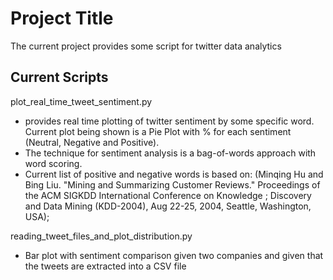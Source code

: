 # Project Title

The current project provides some script for twitter data analytics

## Current Scripts

plot_real_time_tweet_sentiment.py
- provides real time plotting of twitter sentiment by some specific word. Current plot being shown is a Pie Plot with % for each sentiment (Neutral, Negative and Positive).
- The technique for sentiment analysis is a bag-of-words approach with word scoring. 
- Current list of positive and negative words is based on: (Minqing Hu and Bing Liu. "Mining and Summarizing Customer Reviews." Proceedings of the ACM SIGKDD International Conference on Knowledge ; Discovery and Data Mining (KDD-2004), Aug 22-25, 2004, Seattle, Washington, USA);

reading_tweet_files_and_plot_distribution.py
- Bar plot with sentiment comparison given two companies and given that the tweets are extracted into a CSV file
